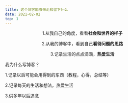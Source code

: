 ```yaml
---
title: 这个博客能够带走和留下什么
date: 2021-02-02
top: 1
---
```


<p><center>1.从我自己的角度，看看<b>社会和世界的样子</b></center></p>

<p><center>2.从我的博客中，看到自己<b>看待问题的思路</b></center></p>

<p><center>3.记录生活的点点滴滴，<b>热爱生活</b></center></p>

<!--more-->

我为什么写博客？

1.记录以后可能会用得到的东西（教程，心得，总结等）

2.记录每天的生活和想法，热爱生活

3.供多年以后追念